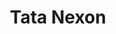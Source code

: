 ---
title: Tata Nexon
translationKey: "tata-nexon"
fromdate:
fromtime:
totime:
duration:
type: "car-hire"
---